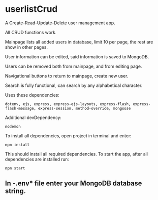 
# userlistCrud

A Create-Read-Update-Delete user management app. 

All CRUD functions work.

Mainpage lists all added users in database, limit 10 per page, the rest are show in other pages.

User information can be edited, said information is saved to MongoDB.

Users can be removed both from mainpage, and from editing page. 

Navigational buttons to return to mainpage, create new user. 

Search is fully functional, can search by any alphabetical character.

Uses these dependencies:

` dotenv, ejs, express, express-ejs-layouts, express-flash, express-flash-message, express-session, method-override, mongoose `

Additional devDependency:

`nodemon`

To install all dependencies, open project in terminal and enter:

`npm install`

This should install all required dependencies. 
To start the app, after all dependencies are installed run:

`npm start`

## In **-.env*** file enter your MongoDB database string.
